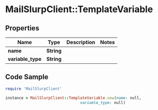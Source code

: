 # MailSlurpClient::TemplateVariable

## Properties

Name | Type | Description | Notes
------------ | ------------- | ------------- | -------------
**name** | **String** |  | 
**variable_type** | **String** |  | 

## Code Sample

```ruby
require 'MailSlurpClient'

instance = MailSlurpClient::TemplateVariable.new(name: null,
                                 variable_type: null)
```


